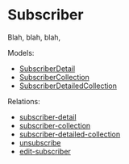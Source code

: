 ﻿# Subscriber

Blah, blah, blah, 

Models:

* [SubscriberDetail](../models/SubscriberDetail.md)
* [SubscriberCollection](../models/SubscriberCollection.md)
* [SubscriberDetailedCollection](../models/SubscriberDetailedCollection.md)

Relations:

* [subscriber-detail](../rels/subscriber-detail.md)
* [subscriber-collection](../rels/subscriber-collection.md)
* [subscriber-detailed-collection](../rels/subscriber-detailed-collection.md)
* [unsubscribe](../rels/unsubscribe.md)
* [edit-subscriber](../rels/edit-subscriber.md)
